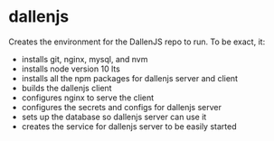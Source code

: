 dallenjs
=========

Creates the environment for the DallenJS repo to run. To be exact, it:
- installs git, nginx, mysql, and nvm
- installs node version 10 lts
- installs all the npm packages for dallenjs server and client
- builds the dallenjs client
- configures nginx to serve the client
- configures the secrets and configs for dallenjs server
- sets up the database so dallenjs server can use it
- creates the service for dallenjs server to be easily started
